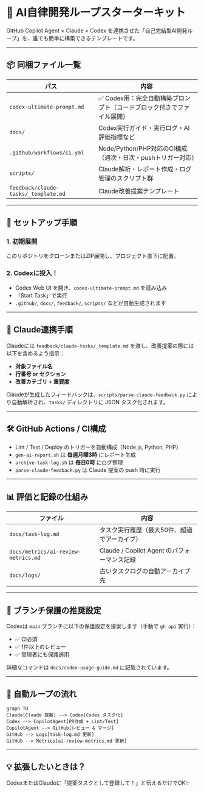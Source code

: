 # 🤖 AI自律開発ループスターターキット

GitHub Copilot Agent × Claude × Codex を連携させた「自己完結型AI開発ループ」を、誰でも簡単に構築できるテンプレートです。

---

## 📦 同梱ファイル一覧

| パス                                   | 内容                                       |
| ------------------------------------ | ---------------------------------------- |
| `codex-ultimate-prompt.md`           | ✅ Codex用：完全自動構築プロンプト（コードブロック付きでファイル展開）   |
| `docs/`                              | Codex実行ガイド・実行ログ・AI評価指標など                 |
| `.github/workflows/ci.yml`           | Node/Python/PHP対応のCI構成（週次・日次・pushトリガー対応） |
| `scripts/`                           | Claude解析・レポート作成・ログ管理のスクリプト群              |
| `feedback/claude-tasks/_template.md` | Claude改善提案テンプレート                         |

---

## 🚀 セットアップ手順

### 1. 初期展開

このリポジトリをクローンまたはZIP展開し、プロジェクト直下に配置。

### 2. Codexに投入！

* Codex Web UI を開き、`codex-ultimate-prompt.md` を読み込み
* 「Start Task」で実行
* `.github/`, `docs/`, `feedback/`, `scripts/` などが自動生成されます

---

## 🧠 Claude連携手順

Claudeには `feedback/claude-tasks/_template.md` を渡し、改善提案の際には以下を含めるよう指示：

* **対象ファイル名**
* **行番号 or セクション**
* **改善カテゴリ + 重要度**

Claudeが生成したフィードバックは、`scripts/parse-claude-feedback.py` により自動解析され、`tasks/` ディレクトリに JSON タスク化されます。

---

## 🛠 GitHub Actions / CI構成

* Lint / Test / Deploy のトリガーを自動構成（Node.js, Python, PHP）
* `gen-ai-report.sh` は **毎週月曜3時** にレポート生成
* `archive-task-log.sh` は **毎日0時** にログ整理
* `parse-claude-feedback.py` は Claude 提案の push 時に実行

---

## 📊 評価と記録の仕組み

| ファイル                                | 内容                                |
| ----------------------------------- | --------------------------------- |
| `docs/task-log.md`                  | タスク実行履歴（最大50件、超過でアーカイブ）           |
| `docs/metrics/ai-review-metrics.md` | Claude / Copilot Agent のパフォーマンス記録 |
| `docs/logs/`                        | 古いタスクログの自動アーカイブ先                  |

---

## 🔐 ブランチ保護の推奨設定

Codexは `main` ブランチに以下の保護設定を提案します（手動で `gh api` 実行）：

* ✅ CI必須
* ✅ 1件以上のレビュー
* ✅ 管理者にも保護適用

詳細なコマンドは `docs/codex-usage-guide.md` に記載されています。

---

## 🤝 自動ループの流れ

```mermaid
graph TD
Claude[Claude 提案] --> Codex[Codex タスク化]
Codex --> CopilotAgent[PR作成 + Lint/Test]
CopilotAgent --> GitHub[レビュー & マージ]
GitHub --> Logs[task-log.md 更新]
GitHub --> Metrics[ai-review-metrics.md 更新]
```

---

## 💡 拡張したいときは？

CodexまたはClaudeに「提案タスクとして登録して！」と伝えるだけでOK✨
